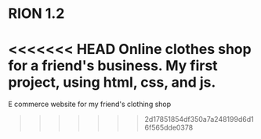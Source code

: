 # RION 1.2
<<<<<<< HEAD
Online clothes shop for a friend's business. 
My first project, using html, css, and js.
=======
E commerce website for my friend's clothing shop
>>>>>>> 2d17851854df350a7a248199d6d16f565dde0378
